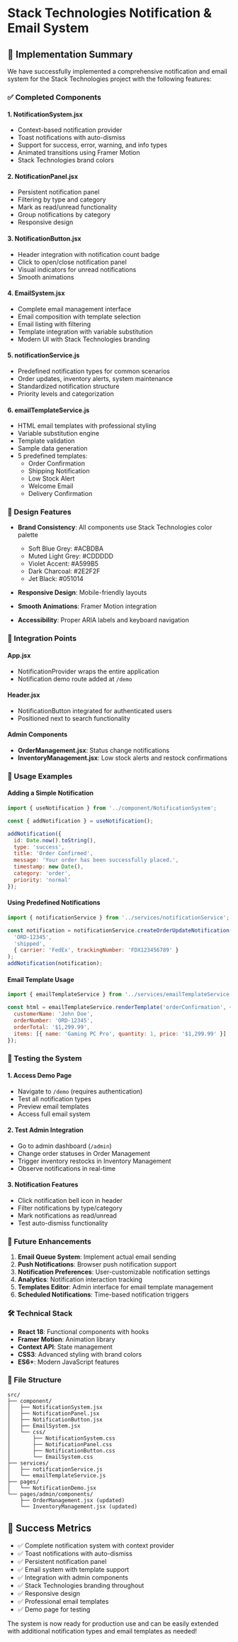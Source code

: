 # Stack Technologies Notification & Email System

## 🚀 Implementation Summary

We have successfully implemented a comprehensive notification and email system for the Stack Technologies project with the following features:

### ✅ Completed Components

#### 1. **NotificationSystem.jsx**
- Context-based notification provider
- Toast notifications with auto-dismiss
- Support for success, error, warning, and info types
- Animated transitions using Framer Motion
- Stack Technologies brand colors

#### 2. **NotificationPanel.jsx**
- Persistent notification panel
- Filtering by type and category
- Mark as read/unread functionality
- Group notifications by category
- Responsive design

#### 3. **NotificationButton.jsx**
- Header integration with notification count badge
- Click to open/close notification panel
- Visual indicators for unread notifications
- Smooth animations

#### 4. **EmailSystem.jsx**
- Complete email management interface
- Email composition with template selection
- Email listing with filtering
- Template integration with variable substitution
- Modern UI with Stack Technologies branding

#### 5. **notificationService.js**
- Predefined notification types for common scenarios
- Order updates, inventory alerts, system maintenance
- Standardized notification structure
- Priority levels and categorization

#### 6. **emailTemplateService.js**
- HTML email templates with professional styling
- Variable substitution engine
- Template validation
- Sample data generation
- 5 predefined templates:
  - Order Confirmation
  - Shipping Notification
  - Low Stock Alert
  - Welcome Email
  - Delivery Confirmation

### 🎨 Design Features

- **Brand Consistency**: All components use Stack Technologies color palette
  - Soft Blue Grey: #ACBDBA
  - Muted Light Grey: #CDDDDD
  - Violet Accent: #A599B5
  - Dark Charcoal: #2E2F2F
  - Jet Black: #051014

- **Responsive Design**: Mobile-friendly layouts
- **Smooth Animations**: Framer Motion integration
- **Accessibility**: Proper ARIA labels and keyboard navigation

### 🔧 Integration Points

#### App.jsx
- NotificationProvider wraps the entire application
- Notification demo route added at `/demo`

#### Header.jsx
- NotificationButton integrated for authenticated users
- Positioned next to search functionality

#### Admin Components
- **OrderManagement.jsx**: Status change notifications
- **InventoryManagement.jsx**: Low stock alerts and restock confirmations

### 📱 Usage Examples

#### Adding a Simple Notification
```javascript
import { useNotification } from '../component/NotificationSystem';

const { addNotification } = useNotification();

addNotification({
  id: Date.now().toString(),
  type: 'success',
  title: 'Order Confirmed',
  message: 'Your order has been successfully placed.',
  timestamp: new Date(),
  category: 'order',
  priority: 'normal'
});
```

#### Using Predefined Notifications
```javascript
import { notificationService } from '../services/notificationService';

const notification = notificationService.createOrderUpdateNotification(
  'ORD-12345',
  'shipped',
  { carrier: 'FedEx', trackingNumber: 'FDX123456789' }
);
addNotification(notification);
```

#### Email Template Usage
```javascript
import { emailTemplateService } from '../services/emailTemplateService';

const html = emailTemplateService.renderTemplate('orderConfirmation', {
  customerName: 'John Doe',
  orderNumber: 'ORD-12345',
  orderTotal: '$1,299.99',
  items: [{ name: 'Gaming PC Pro', quantity: 1, price: '$1,299.99' }]
});
```

### 🧪 Testing the System

#### 1. Access Demo Page
- Navigate to `/demo` (requires authentication)
- Test all notification types
- Preview email templates
- Access full email system

#### 2. Test Admin Integration
- Go to admin dashboard (`/admin`)
- Change order statuses in Order Management
- Trigger inventory restocks in Inventory Management
- Observe notifications in real-time

#### 3. Notification Features
- Click notification bell icon in header
- Filter notifications by type/category
- Mark notifications as read/unread
- Test auto-dismiss functionality

### 🔮 Future Enhancements

1. **Email Queue System**: Implement actual email sending
2. **Push Notifications**: Browser push notification support
3. **Notification Preferences**: User-customizable notification settings
4. **Analytics**: Notification interaction tracking
5. **Templates Editor**: Admin interface for email template management
6. **Scheduled Notifications**: Time-based notification triggers

### 🛠️ Technical Stack

- **React 18**: Functional components with hooks
- **Framer Motion**: Animation library
- **Context API**: State management
- **CSS3**: Advanced styling with brand colors
- **ES6+**: Modern JavaScript features

### 📁 File Structure

```
src/
├── component/
│   ├── NotificationSystem.jsx
│   ├── NotificationPanel.jsx
│   ├── NotificationButton.jsx
│   ├── EmailSystem.jsx
│   └── css/
│       ├── NotificationSystem.css
│       ├── NotificationPanel.css
│       ├── NotificationButton.css
│       └── EmailSystem.css
├── services/
│   ├── notificationService.js
│   └── emailTemplateService.js
├── pages/
│   └── NotificationDemo.jsx
└── pages/admin/components/
    ├── OrderManagement.jsx (updated)
    └── InventoryManagement.jsx (updated)
```

## 🎯 Success Metrics

- ✅ Complete notification system with context provider
- ✅ Toast notifications with auto-dismiss
- ✅ Persistent notification panel
- ✅ Email system with template support
- ✅ Integration with admin components
- ✅ Stack Technologies branding throughout
- ✅ Responsive design
- ✅ Professional email templates
- ✅ Demo page for testing

The system is now ready for production use and can be easily extended with additional notification types and email templates as needed!
